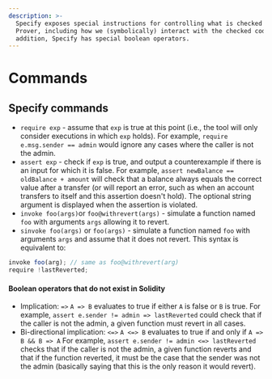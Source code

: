```yaml
---
description: >-
  Specify exposes special instructions for controlling what is checked by the
  Prover, including how we (symbolically) interact with the checked code. In
  addition, Specify has special boolean operators.
---
```


# Commands

## Specify commands

* `require exp` - assume that `exp` is true at this point \(i.e., the tool will only consider executions in which `exp` holds\). For example, `require e.msg.sender == admin` would ignore any cases where the caller is not the admin.
* `assert exp` - check if `exp` is true, and output a counterexample if there is an input for which it is false. For example, `assert newBalance == oldBalance + amount` will check that a balance always equals the correct value after a transfer \(or will report an error, such as when an account transfers to itself and this assertion doesn't hold\). The optional string argument is displayed when the assertion is violated. 
* `invoke foo(args)`or `foo@withrevert(args)` - simulate a function named `foo` with arguments `args` allowing it to revert.
* `sinvoke foo(args)` or `foo(args)` - simulate a function named `foo` with arguments `args` and assume that it does not revert. This syntax is equivalent to:

```javascript
invoke foo(arg); // same as foo@withrevert(arg)
require !lastReverted;
```

#### Boolean operators that do not exist in Solidity

* Implication: `=>` `A => B` evaluates to true if either `A` is false or `B` is true. For example, `assert e.sender != admin => lastReverted`  could check that if the caller is not the admin, a given function must revert in all cases.
* Bi-directional implication: `<=>` `A <=> B` evaluates to true if and only if `A => B && B => A` For example,  `assert e.sender != admin <=> lastReverted` checks that if the caller is not the admin, a given function reverts and that if the function reverted, it must be the case that the sender was not the admin \(basically saying that this is the only reason it would revert\).

